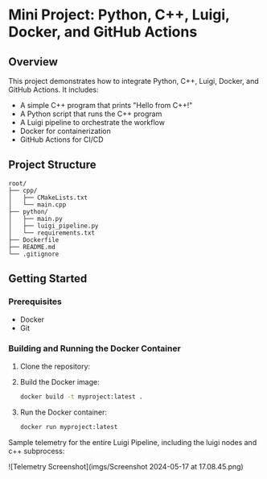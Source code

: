 # Mini Project: Python, C++, Luigi, Docker, and GitHub Actions

## Overview

This project demonstrates how to integrate Python, C++, Luigi, Docker, and GitHub Actions. It includes:
- A simple C++ program that prints "Hello from C++!"
- A Python script that runs the C++ program
- A Luigi pipeline to orchestrate the workflow
- Docker for containerization
- GitHub Actions for CI/CD

## Project Structure

```
root/
├── cpp/
│   ├── CMakeLists.txt
│   └── main.cpp
├── python/
│   ├── main.py
│   ├── luigi_pipeline.py
│   └── requirements.txt
├── Dockerfile
├── README.md
└── .gitignore
```
## Getting Started

### Prerequisites

- Docker
- Git

### Building and Running the Docker Container

1. Clone the repository:

2. Build the Docker image:

    ```sh
    docker build -t myproject:latest .
    ```

3. Run the Docker container:

    ```sh
    docker run myproject:latest
    ```


Sample telemetry for the entire Luigi Pipeline, including the luigi nodes and c++ subprocess:

![Telemetry Screenshot](imgs/Screenshot 2024-05-17 at 17.08.45.png)